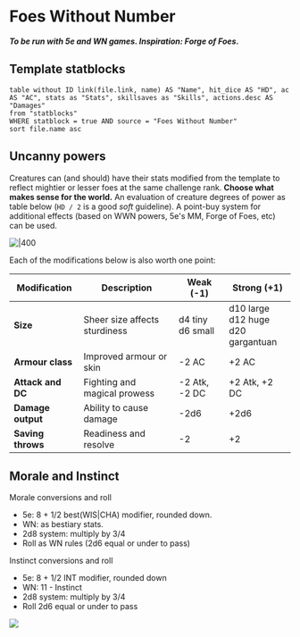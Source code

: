 # Foes Without Number
***To be run with 5e and WN games. Inspiration: Forge of Foes.***

## Template statblocks

```dataview
table without ID link(file.link, name) AS "Name", hit_dice AS "HD", ac AS "AC", stats as "Stats", skillsaves as "Skills", actions.desc AS "Damages"
from "statblocks"
WHERE statblock = true AND source = "Foes Without Number"
sort file.name asc
```

## Uncanny powers

Creatures can (and should) have their stats modified from the template to reflect mightier or lesser foes at the same challenge rank. **Choose what makes sense for the world.** An evaluation of creature degrees of power as table below (`HD / 2` is a good *soft* guideline). A point-buy system for additional effects (based on WWN powers, 5e's MM, Forge of Foes, etc) can be used.

![|400](https://i.imgur.com/TQgtQ8q.png)

Each of the modifications below is also worth one point:

| Modification      | Description                   | Weak (-1)             | Strong (+1)                                 |
| ----------------- | ----------------------------- | --------------------- | ------------------------------------------- |
| **Size**          | Sheer size affects sturdiness | d4 tiny<br />d6 small | d10 large<br />d12 huge<br />d20 gargantuan |
| **Armour class**  | Improved armour or skin       | -2 AC                 | +2 AC                                       |
| **Attack and DC** | Fighting and magical prowess  | -2 Atk, -2 DC         | +2 Atk, +2 DC                               |
| **Damage output** | Ability to cause damage       | -2d6                  | +2d6                                        |
| **Saving throws** | Readiness and resolve         | -2                    | +2                                          |

## Morale and Instinct

Morale conversions and roll
- 5e: 8 + 1/2 best(WIS|CHA) modifier, rounded down.
- WN: as bestiary stats.
- 2d8 system: multiply by 3/4
- Roll as WN rules (2d6 equal or under to pass)

Instinct conversions and roll
- 5e: 8 + 1/2 INT modifier, rounded down
- WN: 11 - Instinct
- 2d8 system: multiply by 3/4
- Roll 2d6 equal or under to pass

![](https://imgur.com/uzSHtOh.png)
